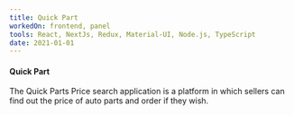 ```yaml
---
title: Quick Part
workedOn: frontend, panel
tools: React, NextJs, Redux, Material-UI, Node.js, TypeScript
date: 2021-01-01
---
```


#### Quick Part

The Quick Parts Price search application is a platform in which sellers can find
out the price of auto parts and order if they wish.

